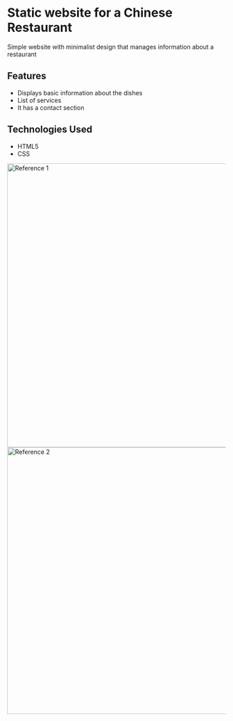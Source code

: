 # Static website for a Chinese Restaurant

Simple website with minimalist design that manages information about a restaurant

## Features
- Displays basic information about the dishes
- List of services
- It has a contact section

## Technologies Used
- HTML5
- CSS


<img width="1249" height="653" alt="Reference 1" src="https://github.com/user-attachments/assets/eeac471e-68d4-4aae-848f-7bf8be9fb447" />

<img width="1263" height="614" alt="Reference 2" src="https://github.com/user-attachments/assets/0d7766d1-bbff-4de6-8dff-d2eed87dbb10" />

